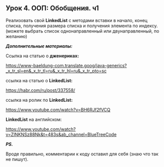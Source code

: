 ## Урок 4. ООП: Обобщения. ч1

Реализовать свой **LinkedList** с методами вставки в начало, конец списка, получения размера списка и получения
элемента по индексу. (можете выбрать список однонаправленный или двунаправленный, по желанию)

***Дополнительные материалы:***

Ссылка на статью о __дженериках:__

https://www-baeldung-com.translate.goog/java-generics?_x_tr_sl=en&_x_tr_tl=ru&_x_tr_hl=ru&_x_tr_pto=sc

ссылка на статью о __LinkedList:__

https://habr.com/ru/post/337558/

ссылка на ролик по __LinkedList:__

https://www.youtube.com/watch?v=BH6RJf2fVCQ

__LinkedList__ на английском:

https://www.youtube.com/watch?v=ZlNKNSz88Nk&t=483s&ab_channel=BlueTreeCode

***PS.***

Вроде правильно, комментарии к коду оставил для себя (знаю что так не пишут).

